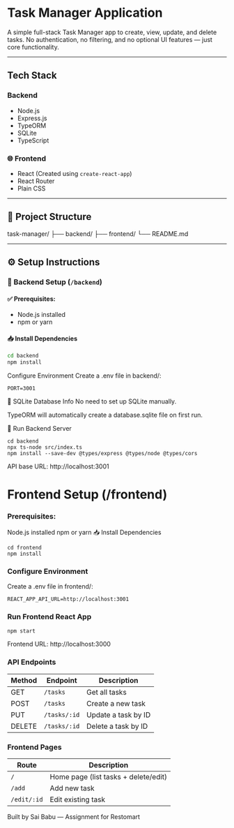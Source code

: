 # Task Manager Application

A simple full-stack Task Manager app to create, view, update, and delete tasks. No authentication, no filtering, and no optional UI features — just core functionality.

---

## Tech Stack

### Backend
- Node.js
- Express.js
- TypeORM
- SQLite
- TypeScript

### 🌐 Frontend
- React (Created using `create-react-app`)
- React Router
- Plain CSS

---

## 📁 Project Structure

task-manager/
├── backend/
├── frontend/
└── README.md


---

## ⚙️ Setup Instructions

### 🔧 Backend Setup (`/backend`)

#### ✅ Prerequisites:
- Node.js installed
- npm or yarn

#### 📥 Install Dependencies
```bash
cd backend
npm install
```
Configure Environment
Create a .env file in backend/:
```
PORT=3001
```
💾 SQLite Database Info
No need to set up SQLite manually.

TypeORM will automatically create a database.sqlite file on first run.

🚀 Run Backend Server
```
cd backend
npx ts-node src/index.ts
npm install --save-dev @types/express @types/node @types/cors
```
API base URL: http://localhost:3001
# Frontend Setup (/frontend)
### Prerequisites:
  Node.js installed
  npm or yarn
📥 Install Dependencies
```
cd frontend
npm install
```
### Configure Environment
Create a .env file in frontend/:
```
REACT_APP_API_URL=http://localhost:3001
```
### Run Frontend React App
```
npm start
```
Frontend URL: http://localhost:3000

### API Endpoints
| Method | Endpoint     | Description         |
| ------ | ------------ | ------------------- |
| GET    | `/tasks`     | Get all tasks       |
| POST   | `/tasks`     | Create a new task   |
| PUT    | `/tasks/:id` | Update a task by ID |
| DELETE | `/tasks/:id` | Delete a task by ID |
### Frontend Pages
| Route       | Description                          |
| ----------- | ------------------------------------ |
| `/`         | Home page (list tasks + delete/edit) |
| `/add`      | Add new task                         |
| `/edit/:id` | Edit existing task                   |


Built by Sai Babu — Assignment for Restomart
